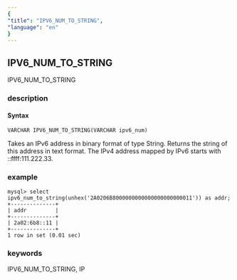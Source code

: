 ```yaml
---
{
"title": "IPV6_NUM_TO_STRING",
"language": "en"
}
---
```


<!-- 
Licensed to the Apache Software Foundation (ASF) under one
or more contributor license agreements.  See the NOTICE file
distributed with this work for additional information
regarding copyright ownership.  The ASF licenses this file
to you under the Apache License, Version 2.0 (the
"License"); you may not use this file except in compliance
with the License.  You may obtain a copy of the License at
  http://www.apache.org/licenses/LICENSE-2.0
Unless required by applicable law or agreed to in writing,
software distributed under the License is distributed on an
"AS IS" BASIS, WITHOUT WARRANTIES OR CONDITIONS OF ANY
KIND, either express or implied.  See the License for the
specific language governing permissions and limitations
under the License.
-->

## IPV6_NUM_TO_STRING

<version since="dev">

IPV6_NUM_TO_STRING

</version>

### description

#### Syntax

`VARCHAR IPV6_NUM_TO_STRING(VARCHAR ipv6_num)`

Takes an IPv6 address in binary format of type String. Returns the string of this address in text format.
The IPv4 address mapped by IPv6 starts with ::ffff:111.222.33. 

### example

```
mysql> select ipv6_num_to_string(unhex('2A0206B8000000000000000000000011')) as addr;
+--------------+
| addr         |
+--------------+
| 2a02:6b8::11 |
+--------------+
1 row in set (0.01 sec)
```

### keywords

IPV6_NUM_TO_STRING, IP
